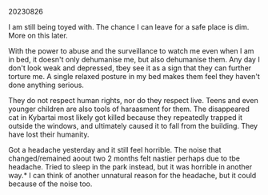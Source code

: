 20230826

I am still being toyed with. The chance I can leave for a safe place is dim. More on this later.

With the power to abuse and the surveillance to watch me even when I am in bed, it doesn't only dehumanise me, but also dehumanise them. Any day I don't look weak and depressed, tbey see it as a sign that they can further torture me. A single relaxed posture in my bed makes them feel they haven't done anything serious.

They do not respect human rights, nor do they respect live. Teens and even younger children are also tools of haraasment for them. The disappeared cat in Kybartai most likely got killed because they repeatedly trapped it outside the windows, and ultimately caused it to fall from the building. They have lost their humanity.


Got a headache yesterday and it still feel horrible. The noise that changed/remained aoout two 2 months felt nastier perhaps due to tbe headache. Tried to sleep in the park instead, but it was horrible in another way.*
I can think of another unnatural reason for the headache, but it could because of the noise too.
